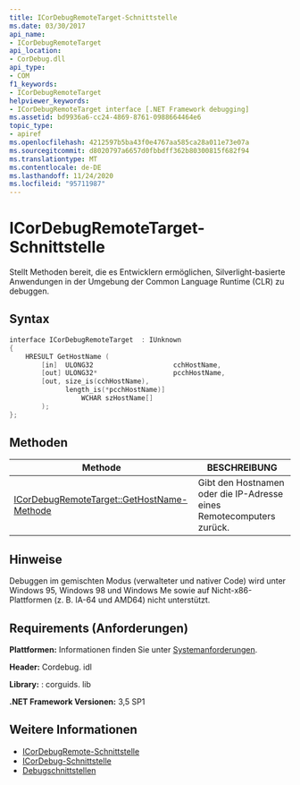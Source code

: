 ```yaml
---
title: ICorDebugRemoteTarget-Schnittstelle
ms.date: 03/30/2017
api_name:
- ICorDebugRemoteTarget
api_location:
- CorDebug.dll
api_type:
- COM
f1_keywords:
- ICorDebugRemoteTarget
helpviewer_keywords:
- ICorDebugRemoteTarget interface [.NET Framework debugging]
ms.assetid: bd9936a6-cc24-4869-8761-0988664464e6
topic_type:
- apiref
ms.openlocfilehash: 4212597b5ba43f0e4767aa585ca28a011e73e07a
ms.sourcegitcommit: d8020797a6657d0fbbdff362b80300815f682f94
ms.translationtype: MT
ms.contentlocale: de-DE
ms.lasthandoff: 11/24/2020
ms.locfileid: "95711987"
---
```

# <a name="icordebugremotetarget-interface"></a>ICorDebugRemoteTarget-Schnittstelle

Stellt Methoden bereit, die es Entwicklern ermöglichen, Silverlight-basierte Anwendungen in der Umgebung der Common Language Runtime (CLR) zu debuggen.  
  
## <a name="syntax"></a>Syntax  
  
```cpp  
interface ICorDebugRemoteTarget  : IUnknown  
{  
    HRESULT GetHostName (  
        [in]  ULONG32                    cchHostName,  
        [out] ULONG32*                   pcchHostName,  
        [out, size_is(cchHostName),  
              length_is(*pcchHostName)]  
                  WCHAR szHostName[]  
        );  
};  
```  
  
## <a name="methods"></a>Methoden  
  
|Methode|BESCHREIBUNG|  
|------------|-----------------|  
|[ICorDebugRemoteTarget::GetHostName-Methode](icordebugremotetarget-gethostname-method.md)|Gibt den Hostnamen oder die IP-Adresse eines Remotecomputers zurück.|  
  
## <a name="remarks"></a>Hinweise  

 Debuggen im gemischten Modus (verwalteter und nativer Code) wird unter Windows 95, Windows 98 und Windows Me sowie auf Nicht-x86-Plattformen (z. B. IA-64 und AMD64) nicht unterstützt.  
  
## <a name="requirements"></a>Requirements (Anforderungen)  

 **Plattformen:** Informationen finden Sie unter [Systemanforderungen](../../get-started/system-requirements.md).  
  
 **Header:** Cordebug. idl  
  
 **Library:** : corguids. lib  
  
 **.NET Framework Versionen:** 3,5 SP1  
  
## <a name="see-also"></a>Weitere Informationen

- [ICorDebugRemote-Schnittstelle](icordebugremote-interface.md)
- [ICorDebug-Schnittstelle](icordebug-interface.md)
- [Debugschnittstellen](debugging-interfaces.md)
